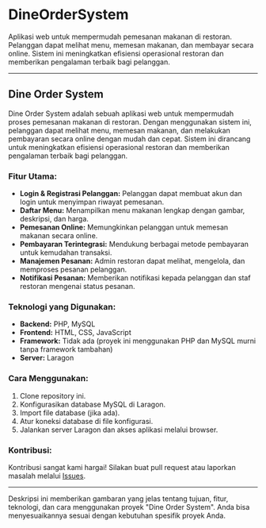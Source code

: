 # DineOrderSystem
Aplikasi web untuk mempermudah pemesanan makanan di restoran. Pelanggan dapat melihat menu, memesan makanan, dan membayar secara online. Sistem ini meningkatkan efisiensi operasional restoran dan memberikan pengalaman terbaik bagi pelanggan.

---

## Dine Order System

Dine Order System adalah sebuah aplikasi web untuk mempermudah proses pemesanan makanan di restoran. Dengan menggunakan sistem ini, pelanggan dapat melihat menu, memesan makanan, dan melakukan pembayaran secara online dengan mudah dan cepat. Sistem ini dirancang untuk meningkatkan efisiensi operasional restoran dan memberikan pengalaman terbaik bagi pelanggan.

### Fitur Utama:
- **Login & Registrasi Pelanggan:** Pelanggan dapat membuat akun dan login untuk menyimpan riwayat pemesanan.
- **Daftar Menu:** Menampilkan menu makanan lengkap dengan gambar, deskripsi, dan harga.
- **Pemesanan Online:** Memungkinkan pelanggan untuk memesan makanan secara online.
- **Pembayaran Terintegrasi:** Mendukung berbagai metode pembayaran untuk kemudahan transaksi.
- **Manajemen Pesanan:** Admin restoran dapat melihat, mengelola, dan memproses pesanan pelanggan.
- **Notifikasi Pesanan:** Memberikan notifikasi kepada pelanggan dan staf restoran mengenai status pesanan.

### Teknologi yang Digunakan:
- **Backend:** PHP, MySQL
- **Frontend:** HTML, CSS, JavaScript
- **Framework:** Tidak ada (proyek ini menggunakan PHP dan MySQL murni tanpa framework tambahan)
- **Server:** Laragon

### Cara Menggunakan:
1. Clone repository ini.
2. Konfigurasikan database MySQL di Laragon.
3. Import file database (jika ada).
4. Atur koneksi database di file konfigurasi.
5. Jalankan server Laragon dan akses aplikasi melalui browser.

### Kontribusi:
Kontribusi sangat kami hargai! Silakan buat pull request atau laporkan masalah melalui [Issues](#).

---

Deskripsi ini memberikan gambaran yang jelas tentang tujuan, fitur, teknologi, dan cara menggunakan proyek "Dine Order System". Anda bisa menyesuaikannya sesuai dengan kebutuhan spesifik proyek Anda.
